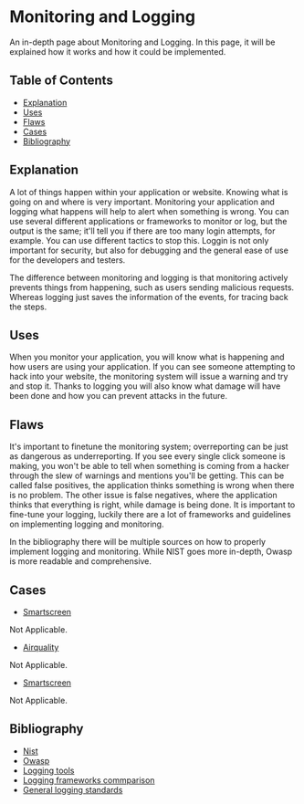 # Monitoring and Logging

An in-depth page about Monitoring and Logging. In this page, it will be explained how it works and how it could be implemented.

## Table of Contents

- [Explanation](#explanation)
- [Uses](#uses)
- [Flaws](#flaws)
- [Cases](#cases)
- [Bibliography](#bibliography)

## Explanation

A lot of things happen within your application or website. Knowing what is going on and where is very important. Monitoring your application and logging what happens will help to alert when something is wrong. You can use several different applications or frameworks to monitor or log, but the output is the same; it'll tell you if there are too many login attempts, for example. You can use different tactics to stop this. Loggin is not only important for security, but also for debugging and the general ease of use for the developers and testers.

The difference between monitoring and logging is that monitoring actively prevents things from happening, such as users sending malicious requests. Whereas logging just saves the information of the events, for tracing back the steps.

## Uses

When you monitor your application, you will know what is happening and how users are using your application. If you can see someone attempting to hack into your website, the monitoring system will issue a warning and try and stop it. Thanks to logging you will also know what damage will have been done and how you can prevent attacks in the future.

## Flaws

It's important to finetune the monitoring system; overreporting can be just as dangerous as underreporting. If you see every single click someone is making, you won't be able to tell when something is coming from a hacker through the slew of warnings and mentions you'll be getting. This can be called false positives, the application thinks something is wrong when there is no problem. The other issue is false negatives, where the application thinks that everything is right, while damage is being done. It is important to fine-tune your logging, luckily there are a lot of frameworks and guidelines on implementing logging and monitoring.

In the bibliography there will be multiple sources on how to properly implement logging and monitoring. While NIST goes more in-depth, Owasp is more readable and comprehensive. 

## Cases

- [Smartscreen](cases/smartscreen#Vulnerabilities)
 
Not Applicable.

- [Airquality](cases/airquality#Vulnerabilities)

Not Applicable.

- [Smartscreen](cases/smartscreen#Vulnerabilities)

Not Applicable.

## Bibliography

- [Nist](https://nvlpubs.nist.gov/nistpubs/Legacy/SP/nistspecialpublication800-137.pdf)
- [Owasp](https://owasp.org/www-project-top-ten/2017/A10_2017-Insufficient_Logging%2526Monitoring)
- [Logging tools](https://stackify.com/best-log-management-tools/)
- [Logging frameworks commparison](https://stackify.com/nlog-vs-log4net-vs-serilog/)
- [General logging standards](https://www.dnsstuff.com/logging-monitoring-best-practices)

